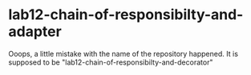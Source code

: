 # lab12-chain-of-responsibilty-and-adapter
Ooops, a little mistake with the name of the repository happened. It is supposed to be "lab12-chain-of-responsibilty-and-decorator"
